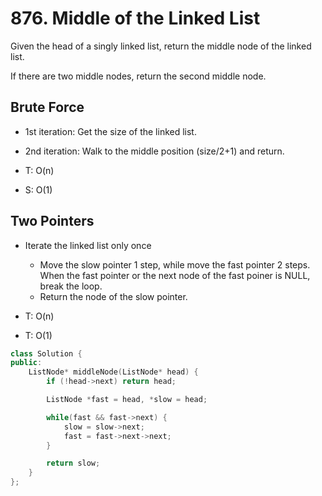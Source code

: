 # 876. Middle of the Linked List
Given the head of a singly linked list, return the middle node of the linked list.

If there are two middle nodes, return the second middle node.

## Brute Force
- 1st iteration: Get the size of the linked list.
- 2nd iteration: Walk to the middle position (size/2+1) and return.

- T: O(n)
- S: O(1)

## Two Pointers
- Iterate the linked list only once
  - Move the slow pointer 1 step, while move the fast pointer 2 steps. When the fast pointer or the next node of the fast poiner is NULL, break the loop.
  - Return the node of the slow pointer.

- T: O(n)
- T: O(1)

```cpp
class Solution {
public:
    ListNode* middleNode(ListNode* head) {
        if (!head->next) return head;

        ListNode *fast = head, *slow = head;

        while(fast && fast->next) {
            slow = slow->next;
            fast = fast->next->next;
        }

        return slow;
    }
};
```

